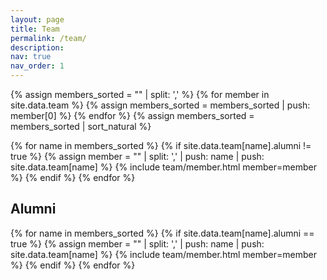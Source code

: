 ```yaml
---
layout: page
title: Team
permalink: /team/
description: 
nav: true
nav_order: 1
---
```


<!-- pages/team.md -->
{% assign members_sorted = "" | split: ',' %}
{% for member in site.data.team %}
  {% assign members_sorted = members_sorted | push: member[0] %}
{% endfor %}
{% assign members_sorted = members_sorted | sort_natural %}

<div class="team">
{% for name in members_sorted %}
  {% if site.data.team[name].alumni != true %}
    {% assign member = "" | split: ',' | push: name | push: site.data.team[name] %}
    {% include team/member.html member=member %}
  {% endif %}
{% endfor %}
</div>

<h2 class="alumni">Alumni</h2>
<div class="team alumni">
{% for name in members_sorted %}
  {% if site.data.team[name].alumni == true %}
    {% assign member = "" | split: ',' | push: name | push: site.data.team[name] %}
    {% include team/member.html member=member %}
  {% endif %}
{% endfor %}
</div>
